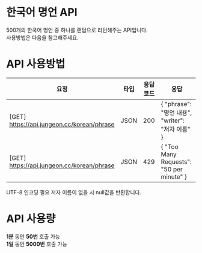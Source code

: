 # 한국어 명언 API
500개의 한국어 명언 중 하나를 랜덤으로 리턴해주는 API입니다.
<br>사용방법은 다음을 참고해주세요.</br>

# API 사용방법
|요청|타입|응답코드|응답
|------|----|---|---------------|
|[GET] https://api.jungeon.cc/korean/phrase |JSON|200|{ "phrase": "명언 내용", "writer": "저자 이름" }|
|[GET] https://api.jungeon.cc/korean/phrase |JSON|429|{ "Too Many Requests": "50 per minute" }|

UTF-8 인코딩 필요
저자 이름이 없을 시 null값을 반환합니다.

# API 사용량
<b>1분</b> 동안 <b>50번</b> 호출 가능
<br><b>1일</b> 동안 <b>5000번</b> 호출 가능</br>
